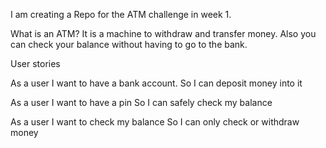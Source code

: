 I am creating a Repo for the ATM challenge in week 1.

What is an ATM?
It is a machine to withdraw and transfer money. Also you can check your balance without having to go to the bank. 

User stories 

As a user 
I want to have a bank account.
So I can deposit money into it

As a user
I want to have a pin
So I can safely check my balance

As a user
I want to check my balance
So I can only check or withdraw money
